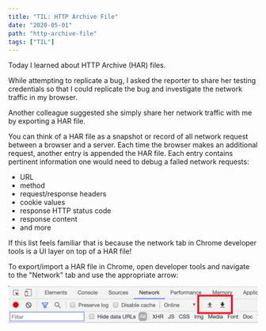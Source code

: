 ```yaml
---
title: "TIL: HTTP Archive File"
date: "2020-05-01"
path: "http-archive-file"
tags: ["TIL"]
---
```


Today I learned about HTTP Archive (HAR) files.

While attempting to replicate a bug, I asked the reporter to share her testing credentials so that I could replicate the bug and investigate the network traffic in my browser.

Another colleague suggested she simply share her network traffic with me by exporting a HAR file.

You can think of a HAR file as a snapshot or record of all network request between a browser and a server. Each time the browser makes an additional request, another entry is appended the HAR file. Each entry contains pertinent information one would need to debug a failed network requests:

* URL
* method
* request/response headers
* cookie values
* response HTTP status code
* response content
* and more

If this list feels familiar that is because the network tab in Chrome developer tools is a UI layer on top of a HAR file!

To export/import a HAR file in Chrome, open developer tools and navigate to the "Network" tab and use the appropriate arrow:

![developer tools har export](./dev-tools-har-export.png)
